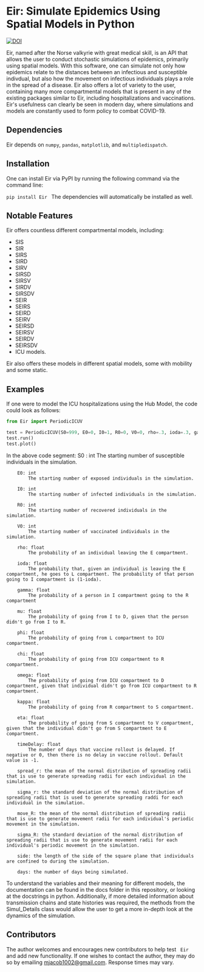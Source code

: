 # Eir: Simulate Epidemics Using Spatial Models in Python

[![DOI](https://joss.theoj.org/papers/10.21105/joss.03247/status.svg)](https://doi.org/10.21105/joss.03247)

Eir, named after the Norse valkyrie with great medical skill, is an API that allows the user to conduct stochastic simulations of epidemics, primarily using spatial models. With this software, one can simulate not only how epidemics relate to the distances between an infectious and susceptible indivdual, but also how the movement on infectious individuals plays a role in the spread of a disease. Eir also offers a lot of variety to the user, containing many more compartmental models that is present in any of the existing packages similar to Eir, including hospitalizations and vaccinations. Eir's usefulness can clearly be seen in modern day, where simulations and models are constantly used to form policy to combat COVID-19.
## Dependencies
Eir depends on ```numpy```, ```pandas```, ```matplotlib```, and ```multipledispatch```.
## Installation

One can install Eir via PyPI by running the following command via the command line:

```pip install Eir ```
The dependencies will automatically be installed as well.
## Notable Features
Eir offers countless different compartmental models, including:
- SIS
- SIR
- SIRS
- SIRD
- SIRV
- SIRSD
- SIRSV
- SIRDV
- SIRSDV
- SEIR
- SEIRS
- SEIRD
- SEIRV
- SEIRSD
- SEIRSV
- SEIRDV
- SEIRSDV
- ICU models. 

Eir also offers these models in different spatial models, some with mobility and some static.

## Examples

If one were to model the ICU hospitalizations using the Hub Model, the code could look as follows:

```python
from Eir import PeriodicICUV

test = PeriodicICUV(S0=999, E0=0, I0=1, R0=0, V0=0, rho=.3, ioda=.3, gamma=.25, mu=0.007, omega=.14, phi = .42, chi=.15, kappa=.05, eta=.02, spread_r=2, sigma_r=.25, move_R=4, sigma_R=.75, side=33, days=31)       
test.run()
test.plot()
```
In the above code segment:
  S0 : int
            The starting number of susceptible individuals in the simulation.
        
        E0: int
            The starting number of exposed individuals in the simulation.
        
        I0: int
            The starting number of infected individuals in the simulation.

        R0: int
            The starting number of recovered individuals in the simulation.
        
        V0: int
            The starting number of vaccinated individuals in the simulation.
        
        rho: float
            The probability of an individual leaving the E compartment.
        
        ioda: float
            The probability that, given an individual is leaving the E compartment, he goes to L compartment. The probability of that person going to I compartment is (1-ioda).
        
        gamma: float
            The probability of a person in I compartment going to the R compartment
        
        mu: float
            The probability of going from I to D, given that the person didn't go from I to R.
        
        phi: float
            The probability of going from L compartment to ICU compartment.
        
        chi: float
            The probability of going from ICU compartment to R compartment.
        
        omega: float
            The probability of going from ICU compartment to D compartment, given that individual didn't go from ICU compartment to R compartment.
        
        kappa: float
            The probability of going from R compartment to S compartment.
        
        eta: float 
            The probability of going from S compartment to V compartment, given that the individual didn't go from S compartment to E compartment. 
        
        timeDelay: float
            The number of days that vaccine rollout is delayed. If negative or 0, then there is no delay in vaccine rollout. Default value is -1. 
        
        spread_r: the mean of the normal distribution of spreading radii that is use to generate spreading radii for each individual in the simulation.

        sigma_r: the standard deviation of the normal distribution of spreading radii that is used to generate spreading raddi for each individual in the simulation.

        move_R: the mean of the normal distribution of spreading radii that is use to generate movement radii for each individual's periodic movement in the simulation.

        sigma_R: the standard deviation of the normal distribution of spreading radii that is use to generate movement radii for each individual's periodic movement in the simulation.

        side: the length of the side of the square plane that individuals are confined to during the simulation.

        days: the number of days being simulated. 


To understand the variables and their meaning for different models, the documentation can be found in the docs folder in this repository, or looking at the docstrings in python. Additionally, if more detailed information about transmission chains and state histories was required, the methods from the Simul_Details class would allow the user to get a more in-depth look at the dynamics of the simulation.

## Contributors
The author welcomes and encourages new contributors to help test ``` Eir``` and add new functionality. If one wishes to contact the author, they may do so by emailing mjacob1002@gmail.com. Response times may vary.



